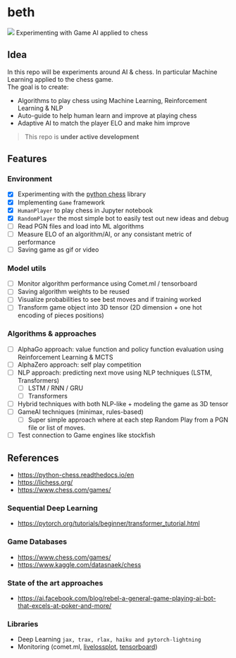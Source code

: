 # beth
![](https://images.chesscomfiles.com/uploads/v1/article/22924.4e040c11.668x375o.d12a4478e7d3@2x.jpeg)
Experimenting with Game AI applied to chess

## Idea
In this repo will be experiments around AI & chess. In particular Machine Learning applied to the chess game. <br>
The goal is to create: 

- Algorithms to play chess using Machine Learning, Reinforcement Learning & NLP
- Auto-guide to help human learn and improve at playing chess
- Adaptive AI to match the player ELO and make him improve

> This repo is **under active development**


## Features
### Environment

- [x] Experimenting with the [python chess](https://python-chess.readthedocs.io/en) library
- [x] Implementing ``Game`` framework
- [x] ``HumanPlayer`` to play chess in Jupyter notebook
- [x] ``RandomPlayer`` the most simple bot to easily test out new ideas and debug
- [ ] Read PGN files and load into ML algorithms
- [ ] Measure ELO of an algorithm/AI, or any consistant metric of performance
- [ ] Saving game as gif or video

### Model utils
- [ ] Monitor algorithm performance using Comet.ml / tensorboard
- [ ] Saving algorithm weights to be reused
- [ ] Visualize probabilities to see best moves and if training worked
- [ ] Transform game object into 3D tensor (2D dimension + one hot encoding of pieces positions)

### Algorithms & approaches
- [ ] AlphaGo approach: value function and policy function evaluation using Reinforcement Learning & MCTS
- [ ] AlphaZero approach: self play competition
- [ ] NLP approach: predicting next move using NLP techniques (LSTM, Transformers)
  - [ ] LSTM / RNN / GRU
  - [ ] Transformers
- [ ] Hybrid techniques with both NLP-like + modeling the game as 3D tensor 
- [ ] GameAI techniques (minimax, rules-based)
  - [ ] Super simple approach where at each step Random Play from a PGN file or list of moves. 
- [ ] Test connection to Game engines like stockfish

## References
- https://python-chess.readthedocs.io/en
- https://lichess.org/
- https://www.chess.com/games/

### Sequential Deep Learning
- https://pytorch.org/tutorials/beginner/transformer_tutorial.html

### Game Databases
- https://www.chess.com/games/
- https://www.kaggle.com/datasnaek/chess

### State of the art approaches
- https://ai.facebook.com/blog/rebel-a-general-game-playing-ai-bot-that-excels-at-poker-and-more/
  

### Libraries
- Deep Learning ``jax, trax, rlax, haiku and pytorch-lightning``
- Monitoring (comet.ml, [livelossplot](https://github.com/stared/livelossplot), [tensorboard](https://pytorch.org/tutorials/recipes/recipes/tensorboard_with_pytorch.html))



